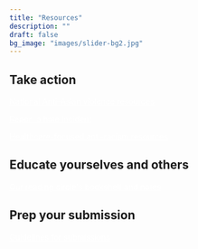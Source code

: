 ```yaml
---
title: "Resources"
description: ""
draft: false
bg_image: "images/slider-bg2.jpg"
---
```


## Take action

<a class="wp-block-button__link" style = "color:white" href="https://tinyurl.com/anti-asian-violence-resources/" target="_blank" onmouseover="background-color=#5C0000">National Anti-Asian violence resources</a>


<a class="wp-block-button__link" style = "color:white" href="https://stopaapihate.org/" target="_blank">Report a hate incident</a>


<a class="wp-block-button__link" style = "color:white" href="https://docs.google.com/spreadsheets/u/1/d/1uiuO3InNLt5VvnKbUPhk3pZ9x6fPaCTghWS-cTHvzFM/htmlview?fbclid=IwAR1AzZaWVf2fB1lgCQDyeFUj89r3EhoiCRM5bSnciwzgJ1-wX-9k3xpK4LQ#/" target="_blank">Healthcare-focused anti-racism resources</a>


## Educate yourselves and others 

<a class="wp-block-button__link" style = "color:white" href="https://drive.google.com/drive/folders/1uf-ARebqgd4kQtMB84lCgKM3ry_-ThqS?usp=sharing" target="_blank">Our reading circle's bookshelf and notes</a>


## Prep your submission

<a class="wp-block-button__link" style = "color:white" href="https://drive.google.com/drive/folders/1_zsm2GjuAIxTC6U1I2bYiNB3BIS_7TZj?usp=sharing" target="_blank">Guidelines for submissions</a>



